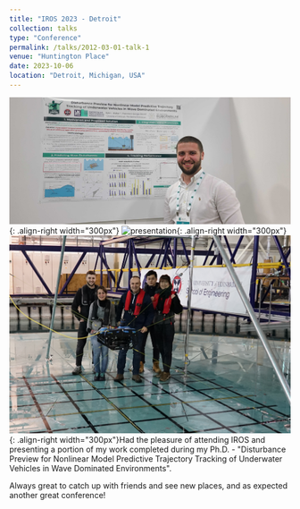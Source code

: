 ```yaml
---
title: "IROS 2023 - Detroit"
collection: talks
type: "Conference"
permalink: /talks/2012-03-01-talk-1
venue: "Huntington Place"
date: 2023-10-06
location: "Detroit, Michigan, USA"
---
```


![poster](/images/1000005013.jpg){: .align-right width="300px"} ![presentation](/images/IMG_7901){: .align-right width="300px"} ![max_alvaro](/images/group.png){: .align-right width="300px"}Had the pleasure of attending IROS and presenting a portion of my work completed during my Ph.D. - "Disturbance Preview for Nonlinear Model Predictive Trajectory Tracking of Underwater Vehicles in Wave Dominated Environments". 

Always great to catch up with friends and see new places, and as expected another great conference!
